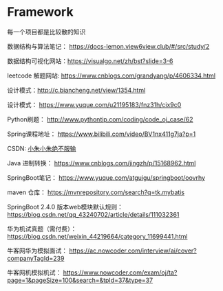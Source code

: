 # Framework
每一个项目都是比较散的知识

数据结构与算法笔记： https://docs-lemon.view6view.club/#/src/study/2

数据结构可视化网站：https://visualgo.net/zh/bst?slide=3-6

leetcode 解题网站: https://www.cnblogs.com/grandyang/p/4606334.html

设计模式：http://c.biancheng.net/view/1354.html

设计模式： https://www.yuque.com/u21195183/fnz31h/cix9c0

Python刷题： http://www.pythontip.com/coding/code_oj_case/62

Spring课程地址： https://www.bilibili.com/video/BV1nx411g7ja?p=1

CSDN: [小朱小朱绝不服输](https://blog.csdn.net/weixin_44052055)

Java 进制转换： https://www.cnblogs.com/jingzh/p/15168962.html

SpringBoot笔记： https://www.yuque.com/atguigu/springboot/oovrhy

maven 仓库： https://mvnrepository.com/search?q=tk.mybatis

SpringBoot 2.4.0 版本web模块默认规则： https://blog.csdn.net/qq_43240702/article/details/111032361

华为机试真题（需付费）： https://blog.csdn.net/weixin_44219664/category_11699441.html

牛客网华为模拟面试： https://ac.nowcoder.com/interview/ai/cover?companyTagId=239

牛客网机模拟机试： https://www.nowcoder.com/exam/oj/ta?page=1&pageSize=100&search=&tpId=37&type=37
